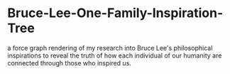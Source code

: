 # Bruce-Lee-One-Family-Inspiration-Tree
a force graph rendering of my research into Bruce Lee's philosophical inspirations to reveal the truth of how each individual of our humanity are connected through those who inspired us.
